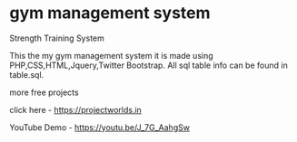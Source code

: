 gym management system
===================

Strength Training System

This the my gym management system it is made using PHP,CSS,HTML,Jquery,Twitter Bootstrap.
All sql table info can be found in table.sql.


more free projects

click here - https://projectworlds.in


YouTube Demo - https://youtu.be/J_7G_AahgSw

